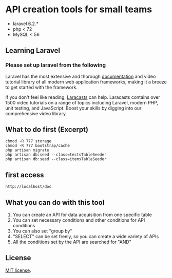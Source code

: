 # API creation tools for small teams
- laravel 6.2.*
- php < 72
- MySQL < 56


## Learning Laravel
### Please set up laravel from the following

Laravel has the most extensive and thorough [documentation](https://laravel.com/docs) and video tutorial library of all modern web application frameworks, making it a breeze to get started with the framework.

If you don't feel like reading, [Laracasts](https://laracasts.com) can help. Laracasts contains over 1500 video tutorials on a range of topics including Laravel, modern PHP, unit testing, and JavaScript. Boost your skills by digging into our comprehensive video library.

## What to do first (Excerpt)
```
chmod -R 777 storage
chmod -R 777 bootstrap/cache
php artisan migrate
php artisan db:seed --class=testsTableSeeder
php artisan db:seed --class=itemsTableSeeder
```

## first access
```
http://localhost/doc
```

## What you can do with this tool
1. You can create an API for data acquisition from one specific table
2. You can set necessary conditions and other conditions for API conditions
3. You can also set "group by"
4. "SELECT" can be set freely, so you can create a wide variety of APIs
5. All the conditions set by the API are searched for "AND"

## License

[MIT license](https://opensource.org/licenses/MIT).
